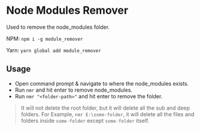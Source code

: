 # Node Modules Remover

Used to remove the node_modules folder.

NPM: `npm i -g module_remover`

Yarn: `yarn global add module_remover`

## Usage

* Open command prompt & navigate to where the node_modules exists.
* Run `nmr` and hit enter to remove node_modules.
* Run `nmr "<folder-path>"` and hit enter to remove the folder.

> It will not delete the root folder, but it will delete all the sub and deep folders. For Example, `nmr E:\some-folder`, it will delete all the files and folders inside `some-folder` except `some-folder` itself.
